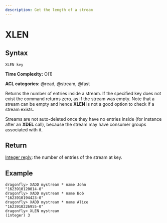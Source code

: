 ```yaml
---
description: Get the length of a stream
---
```


# XLEN

## Syntax

	XLEN key

**Time Complexity:** O(1)

**ACL categories:** @read, @stream, @fast

Returns the number of entries inside a stream. If the specified
key does not exist the command returns zero, as if the stream was
empty. Note that a stream can be empty and hence **XLEN** is not
a good option to check if a stream exists.

Streams are not auto-deleted once they have no entries inside
(for instance after an **XDEL** call), because the stream may have
consumer groups associated with it.

## Return
[Integer reply](https://redis.io/docs/reference/protocol-spec/#integers):
the number of entries of the stream at key.

## Example

```shell
dragonfly> XADD mystream * name John
"1623910120014-0"
dragonfly> XADD mystream * name Bob
"1623910194423-0"
dragonfly> XADD mystream * name Alice
"1623910226955-0"
dragonfly> XLEN mystream
(integer) 3
```

